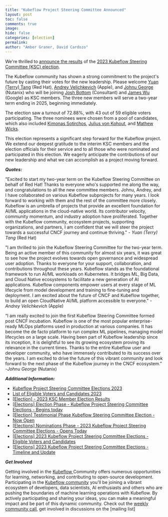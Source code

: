 ```yaml
---
title: "Kubeflow Project Steering Committee Announced"
layout: post
toc: false
comments: true
image: 
hide: false
categories: [election]
permalink: 
author: "Amber Graner, David Cardozo"
---
```


We're thrilled to [announce the results](https://groups.google.com/g/kubeflow-discuss/c/IiwFd-Eoc_Y/m/ig9pMvvtAAAJ) of the [2023 Kubeflow Steering Committee (KSC) election](https://github.com/kubeflow/community/blob/b52b8dbc020fa69731d31d6df618ab87e38f822e/elections/kubeflow-steering-committee-elections-2023.md). 

The Kubeflow community has shown a strong commitment to the project's future by casting their votes for the new leadership. Please welcome [Yuan (Terry) Tang](https://www.linkedin.com/in/terrytangyuan/) (Red Hat), [Andrey Velichkevich](https://www.linkedin.com/in/andrey-velichkevich/) (Apple), and [Johnu George](https://www.linkedin.com/in/johnu-george-83036610/) (Nutanix) who will be joining [Josh Bottom](https://www.linkedin.com/in/joshbottum/) (Consultant) and [James Wu](https://www.linkedin.com/in/jawks/) (Google) as KSC members.  The three new members will serve a two-year term ending in 2025, beginning immediately.

The election saw a turnout of 72.88%, with 43 out of 59 eligible voters participating. The three nominees were chosen from a pool of candidates, which also included [Kimonas Sotirchos](https://www.linkedin.com/in/kimonas-sotirchos-1ba45b155/), [Julius von Kohout](https://www.linkedin.com/in/juliusvonkohout/), and [Mathew Wicks](https://www.linkedin.com/in/mathewwicks/).

This election represents a significant step forward for the Kubeflow project. We extend our deepest gratitude to the interim KSC members and the election officials for their service and to all those who were nominated and participated in this election. We eagerly anticipate the contributions of our new leadership and what we can accomplish as a project moving forward.

**_Quotes:_**

"Excited to start my two-year term on the Kubeflow Steering Committee on behalf of Red Hat! Thanks to everyone who's supported me along the way, and congratulations to all the new committee members. Johnu, Andrey, and I have collaborated on various Kubeflow subprojects for many years. I look forward to working with them and the rest of the committee more closely. Kubeflow is an umbrella of projects that provide an excellent foundation for AI/ML applications in the cloud-native world. Its contributor velocity, community momentum, and industry adoption have proliferated. Together with the Kubeflow community, ecosystem projects, supporting organizations, and partners, I am confident that we will steer the project towards a successful CNCF journey and continue thriving." - *Yuan (Terry) Tang* (Red Hat) 

"I am thrilled to join the Kubeflow Steering Committee for the two-year term. Being an active member of this community for almost six years, it was great to see how the project evolves towards open governance and widespread user adoption. Thanks to everyone for your support, collaboration, and contributions throughout these years. Kubeflow stands as the foundational framework to run AI/ML workloads on Kubernetes. It bridges ML, Big Data, and Cloud Native ecosystems to facilitate a new generation of AI applications. Kubeflow components empower users at every stage of ML lifecycle from model development and training to fine-tuning and deployment. I am excited about the future of CNCF and Kubeflow together, to build an open CloudNative AI/ML platform accessible to everyone." - *Andrey Velichkevich* (Apple)

“I am really excited to join the first Kubeflow Steering Committee formed post CNCF incubation. Kubeflow is one of the most popular enterprise-ready MLOps platforms used in production at various companies. It has become the de facto platform to run complex ML pipelines, managing model lifecycles on a large scale. Having been part of Kubeflow leadership since its inception, it is delightful to see its growing ecosystem proving its relevance in the current times. Thanks to the entire Kubeflow user and developer community, who have immensely contributed to its success over the years. I am excited to drive the future of this vibrant community and look forward to the next phase of the Kubeflow journey in the CNCF ecosystem.”  -*Johnu George* (Nutanix)

**_Additional Information:_**



* [Kubeflow Project Steering Committee Elections 2023](https://github.com/kubeflow/community/blob/master/elections/kubeflow-steering-committee-elections-2023.md)
* [List of Eligible Voters and Candidates 2023](https://github.com/kubeflow/community/blob/master/elections/eligible-candidates-and-voters-2023-KSC.md)
* [[Election] - 2023 KSC Member Election Results](https://groups.google.com/g/kubeflow-discuss/c/IiwFd-Eoc_Y/m/ig9pMvvtAAAJ)
* [[Elections] Election Phase - Kubeflow Project Steering Committee Elections - Begins today](https://groups.google.com/g/kubeflow-discuss/c/00il0lYjaOI/m/2AJbpc9EAgAJ)
* [[Election] Testimonial Phase Kubeflow Steering Committee Election - Now Open](https://groups.google.com/g/kubeflow-discuss/c/LWxRO6ADUgM/m/GZ5RGfv0AwAJ)
* [[Elections] Nominations Phase - 2023 Kubeflow Project Steering Committee Elections - Opens Today](https://groups.google.com/g/kubeflow-discuss/c/dEs1aGSd_X4/m/n-6pMaCnAQAJ)
* [[Elections] 2023 Kubeflow Project Steering Committee Elections - Eligible Voters and Candidates](https://groups.google.com/g/kubeflow-discuss/c/aIkzJVgsSp4/m/crpQv1EZAgAJ)
* [[Elections] 2023 Kubeflow Project Steering Committee Elections - Timeline and Update](https://groups.google.com/g/kubeflow-discuss/c/54PGJ-ypqc8/m/iRC2UXcvAQAJ)

**_Get Involved_**

Getting involved in the [Kubeflow ](https://www.kubeflow.org/)Community offers numerous opportunities for learning, networking, and contributing to open-source development. Participating in the [Kubeflow community](https://www.kubeflow.org/docs/about/community/) you'll be joining a vibrant ecosystem of developers, data scientists, AI enthusiasts and others who are pushing the boundaries of machine learning operations with Kubeflow. By actively participating and sharing your ideas, you can make a meaningful impact and be part of this dynamic community.  Check out the [weekly community call](https://www.kubeflow.org/docs/about/community/#kubeflow-community-call), get involved in discussions on the [mailing list]